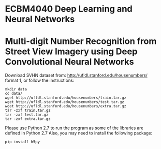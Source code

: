 # ECBM4040 Deep Learning and Neural Networks   

# Multi-digit Number Recognition from Street View Imagery using Deep Convolutional Neural Networks

Download SVHN dataset from: http://ufldl.stanford.edu/housenumbers/ format 1, or follow the instructions:

```
mkdir data
cd data/
wget http://ufldl.stanford.edu/housenumbers/train.tar.gz
wget http://ufldl.stanford.edu/housenumbers/test.tar.gz
wget http://ufldl.stanford.edu/housenumbers/extra.tar.gz
tar -zxf train.tar.gz
tar -zxf test.tar.gz
tar -zxf extra.tar.gz
```

Please use Python 2.7 to run the program as some of the libraries are defined in Python 2.7
Also, you may need to install the following package:
```
pip install h5py
```

